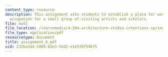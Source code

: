 ```yaml
---
content_type: resource
description: This assignment asks students to establish a place for working and temporary
  occupation for a small group of visiting artists and scholars.
file: null
file_location: /coursemedia/4-104-architecture-studio-intentions-spring-2005/232ba3ad2d0982e35ed2e1e539754675_assignment_8.pdf
file_type: application/pdf
resourcetype: Document
title: assignment_8.pdf
uid: 232ba3ad-2d09-82e3-5ed2-e1e539754675
---
```

